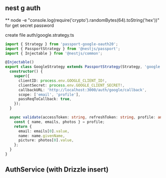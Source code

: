 ## nest g auth

\*\* node -e "console.log(require('crypto').randomBytes(64).toString('hex'))"
for get secret password

create file auth/google.strategy.ts

```typescript
import { Strategy } from 'passport-google-oauth20';
import { PassportStrategy } from '@nestjs/passport';
import { Injectable } from '@nestjs/common';

@Injectable()
export class GoogleStrategy extends PassportStrategy(Strategy, 'google') {
  constructor() {
    super({
      clientID: process.env.GOOGLE_CLIENT_ID!,
      clientSecret: process.env.GOOGLE_CLIENT_SECRET!,
      callbackURL: 'http://localhost:3000/auth/google/callback',
      scope: ['email', 'profile'],
      passReqToCallback: true,
    });
  }

  async validate(accessToken: string, refreshToken: string, profile: any) {
    const { name, emails, photos } = profile;
    return {
      email: emails[0].value,
      name: name.givenName,
      picture: photos[0].value,
    };
  }
}
```

## AuthService (with Drizzle insert)
